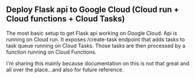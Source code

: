 ## Deploy Flask api to Google Cloud (Cloud run + Cloud functions + Cloud Tasks)
The most basic setup to get Flask api working on Google Cloud. Api is running on Cloud run. It exposes /create-task endpoint that adds tasks to task queue running on Cloud Tasks. Those tasks are then processed by a function running on Cloud Functions.

I'm sharing this mainly because documentation on this is not that great and all over the place...and also for future reference.

